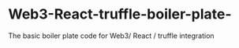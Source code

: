 # Web3-React-truffle-boiler-plate-
The basic boiler plate code for Web3/ React / truffle integration
